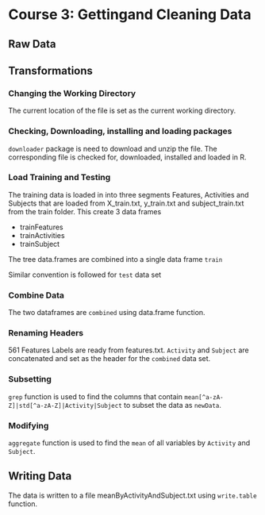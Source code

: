 # Course 3: Gettingand Cleaning Data

## Raw Data

## Transformations

### Changing the Working Directory
The current location of the file is set as the current working directory.
### Checking, Downloading, installing and loading packages
`downloader` package is need to download and unzip the file.
The corresponding file is checked for, downloaded, installed and loaded in R.
### Load Training and Testing
The training data is loaded in into three segments Features, Activities and Subjects that are loaded from X_train.txt, y_train.txt and subject_train.txt from the train folder.
This create 3 data frames 
* trainFeatures
* trainActivities
* trainSubject

The tree data.frames are combined into a single data frame `train`

Similar convention is followed for `test` data set
### Combine Data
The two dataframes are `combined` using data.frame function.
### Renaming Headers
561 Features Labels are ready from features.txt. `Activity` and `Subject` are concatenated and set as the header for the `combined` data set.
### Subsetting
`grep` function is used to find the columns that contain `mean[^a-zA-Z]|std[^a-zA-Z]|Activity|Subject` to subset the data as `newData`.
### Modifying
`aggregate` function is used to find the `mean` of all variables by `Activity` and `Subject`.
## Writing Data
The data is written to a file meanByActivityAndSubject.txt using `write.table` function.

